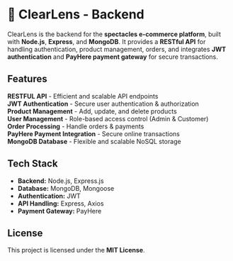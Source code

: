 # 🛒 ClearLens - Backend

ClearLens is the backend for the **spectacles e-commerce platform**, built with **Node.js**, **Express**, and **MongoDB**. It provides a **RESTful API** for handling authentication, product management, orders, and integrates **JWT authentication** and **PayHere payment gateway** for secure transactions.

## Features

**RESTFUL API** - Efficient and scalable API endpoints  
**JWT Authentication** - Secure user authentication & authorization  
**Product Management** - Add, update, and delete products  
**User Management** - Role-based access control (Admin & Customer)  
**Order Processing** - Handle orders & payments  
**PayHere Payment Integration** - Secure online transactions  
**MongoDB Database** - Flexible and scalable NoSQL storage

## Tech Stack

- **Backend:** Node.js, Express.js
- **Database:** MongoDB, Mongoose
- **Authentication:** JWT
- **API Handling:** Express, Axios
- **Payment Gateway:** PayHere

## License

This project is licensed under the **MIT License**.
